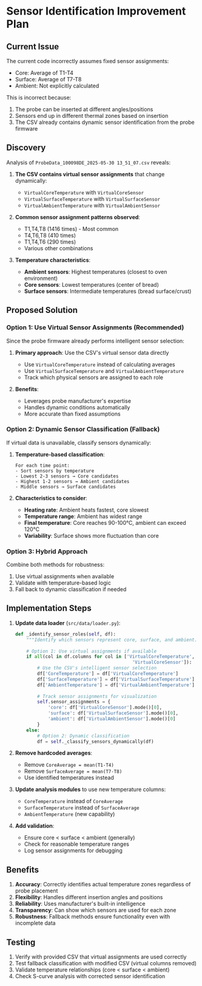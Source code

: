 # Sensor Identification Improvement Plan

## Current Issue

The current code incorrectly assumes fixed sensor assignments:
- Core: Average of T1-T4
- Surface: Average of T7-T8
- Ambient: Not explicitly calculated

This is incorrect because:
1. The probe can be inserted at different angles/positions
2. Sensors end up in different thermal zones based on insertion
3. The CSV already contains dynamic sensor identification from the probe firmware

## Discovery

Analysis of `ProbeData_100098DE_2025-05-30 13_51_07.csv` reveals:

1. **The CSV contains virtual sensor assignments** that change dynamically:
   - `VirtualCoreTemperature` with `VirtualCoreSensor` 
   - `VirtualSurfaceTemperature` with `VirtualSurfaceSensor`
   - `VirtualAmbientTemperature` with `VirtualAmbientSensor`

2. **Common sensor assignment patterns observed**:
   - T1,T4,T8 (1416 times) - Most common
   - T4,T6,T8 (410 times) 
   - T1,T4,T6 (290 times)
   - Various other combinations

3. **Temperature characteristics**:
   - **Ambient sensors**: Highest temperatures (closest to oven environment)
   - **Core sensors**: Lowest temperatures (center of bread)
   - **Surface sensors**: Intermediate temperatures (bread surface/crust)

## Proposed Solution

### Option 1: Use Virtual Sensor Assignments (Recommended)
Since the probe firmware already performs intelligent sensor selection:

1. **Primary approach**: Use the CSV's virtual sensor data directly
   - Use `VirtualCoreTemperature` instead of calculating averages
   - Use `VirtualSurfaceTemperature` and `VirtualAmbientTemperature`
   - Track which physical sensors are assigned to each role

2. **Benefits**:
   - Leverages probe manufacturer's expertise
   - Handles dynamic conditions automatically
   - More accurate than fixed assumptions

### Option 2: Dynamic Sensor Classification (Fallback)
If virtual data is unavailable, classify sensors dynamically:

1. **Temperature-based classification**:
   ```
   For each time point:
   - Sort sensors by temperature
   - Lowest 2-3 sensors → Core candidates
   - Highest 1-2 sensors → Ambient candidates
   - Middle sensors → Surface candidates
   ```

2. **Characteristics to consider**:
   - **Heating rate**: Ambient heats fastest, core slowest
   - **Temperature range**: Ambient has widest range
   - **Final temperature**: Core reaches 90-100°C, ambient can exceed 120°C
   - **Variability**: Surface shows more fluctuation than core

### Option 3: Hybrid Approach
Combine both methods for robustness:
1. Use virtual assignments when available
2. Validate with temperature-based logic
3. Fall back to dynamic classification if needed

## Implementation Steps

1. **Update data loader** (`src/data/loader.py`):
   ```python
   def _identify_sensor_roles(self, df):
       """Identify which sensors represent core, surface, and ambient."""
       
       # Option 1: Use virtual assignments if available
       if all(col in df.columns for col in ['VirtualCoreTemperature', 
                                              'VirtualCoreSensor']):
           # Use the CSV's intelligent sensor selection
           df['CoreTemperature'] = df['VirtualCoreTemperature']
           df['SurfaceTemperature'] = df['VirtualSurfaceTemperature']
           df['AmbientTemperature'] = df['VirtualAmbientTemperature']
           
           # Track sensor assignments for visualization
           self.sensor_assignments = {
               'core': df['VirtualCoreSensor'].mode()[0],
               'surface': df['VirtualSurfaceSensor'].mode()[0],
               'ambient': df['VirtualAmbientSensor'].mode()[0]
           }
       else:
           # Option 2: Dynamic classification
           df = self._classify_sensors_dynamically(df)
   ```

2. **Remove hardcoded averages**:
   - Remove `CoreAverage = mean(T1-T4)`
   - Remove `SurfaceAverage = mean(T7-T8)`
   - Use identified temperatures instead

3. **Update analysis modules** to use new temperature columns:
   - `CoreTemperature` instead of `CoreAverage`
   - `SurfaceTemperature` instead of `SurfaceAverage`
   - `AmbientTemperature` (new capability)

4. **Add validation**:
   - Ensure core < surface < ambient (generally)
   - Check for reasonable temperature ranges
   - Log sensor assignments for debugging

## Benefits

1. **Accuracy**: Correctly identifies actual temperature zones regardless of probe placement
2. **Flexibility**: Handles different insertion angles and positions
3. **Reliability**: Uses manufacturer's built-in intelligence
4. **Transparency**: Can show which sensors are used for each zone
5. **Robustness**: Fallback methods ensure functionality even with incomplete data

## Testing

1. Verify with provided CSV that virtual assignments are used correctly
2. Test fallback classification with modified CSV (virtual columns removed)
3. Validate temperature relationships (core < surface < ambient)
4. Check S-curve analysis with corrected sensor identification